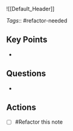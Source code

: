 ![[Default_Header]]

*Tags*:: #refactor-needed

## Key Points
- 
## Questions
- 
## Actions
- [ ] #Refactor this note